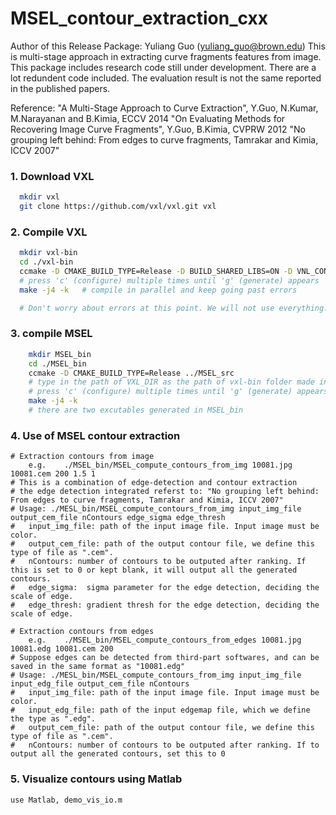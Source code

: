 # MSEL_contour_extraction_cxx

Author of this Release Package: 
	Yuliang Guo (yuliang_guo@brown.edu)
	This is multi-stage approach in extracting curve fragments features from image.
	This package includes research code still under development. There are a lot redundent code included.
	The evaluation result is not the same reported in the published papers.

Reference: 
	"A Multi-Stage Approach to Curve Extraction", Y.Guo, N.Kumar, M.Narayanan and B.Kimia, ECCV 2014
	"On Evaluating Methods for Recovering Image Curve Fragments", Y.Guo, B.Kimia, CVPRW 2012
    	"No grouping left behind: From edges to curve fragments, Tamrakar and Kimia, ICCV 2007"


### 1. Download VXL

```bash
  mkdir vxl
  git clone https://github.com/vxl/vxl.git vxl
```

### 2. Compile VXL
```bash
  mkdir vxl-bin
  cd ./vxl-bin
  ccmake -D CMAKE_BUILD_TYPE=Release -D BUILD_SHARED_LIBS=ON -D VNL_CONFIG_LEGACY_METHODS=ON ../vxl
  # press 'c' (configure) multiple times until 'g' (generate) appears
  make -j4 -k   # compile in parallel and keep going past errors

  # Don't worry about errors at this point. We will not use everything.
```

### 3. compile MSEL
```bash
	mkdir MSEL_bin
	cd ./MSEL_bin
	ccmake -D CMAKE_BUILD_TYPE=Release ../MSEL_src
	# type in the path of VXL_DIR as the path of vxl-bin folder made in step 2.
  	# press 'c' (configure) multiple times until 'g' (generate) appears
	make -j4 -k
	# there are two excutables generated in MSEL_bin
```
### 4. Use of MSEL contour extraction

	# Extraction contours from image 
		e.g.	./MSEL_bin/MSEL_compute_contours_from_img 10081.jpg 10081.cem 200 1.5 1
	# This is a combination of edge-detection and contour extraction
	# the edge detection integrated referst to: "No grouping left behind: From edges to curve fragments, Tamrakar and Kimia, ICCV 2007"
	# Usage: ./MESL_bin/MSEL_compute_contours_from_img input_img_file output_cem_file nContours edge_sigma edge_thresh
	# 	input_img_file: path of the input image file. Input image must be color.
	#	output_cem_file: path of the output contour file, we define this type of file as ".cem".
	#	nContours: number of contours to be outputed after ranking. If this is set to 0 or kept blank, it will output all the generated contours.
	#	edge_sigma:  sigma parameter for the edge detection, deciding the scale of edge.
	#	edge_thresh: gradient thresh for the edge detection, deciding the scale of edge.

	# Extraction contours from edges 
		e.g.	./MSEL_bin/MSEL_compute_contours_from_edges 10081.jpg 10081.edg 10081.cem 200
	# Suppose edges can be detected from third-part softwares, and can be saved in the same format as "10081.edg"
	# Usage: ./MESL_bin/MSEL_compute_contours_from_img input_img_file input_edg_file output_cem_file nContours
	# 	input_img_file:	path of the input image file. Input image must be color.
	# 	input_edg_file: path of the input edgemap file, which we define the type as ".edg".
	#	output_cem_file: path of the output contour file, we define this type of file as ".cem".
	#	nContours: number of contours to be outputed after ranking. If to output all the generated contours, set this to 0

### 5. Visualize contours using Matlab

 	use Matlab, demo_vis_io.m

